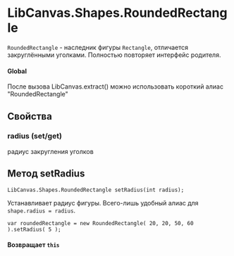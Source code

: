 LibCanvas.Shapes.RoundedRectangle
=================================

`RoundedRectangle` - наследник фигуры `Rectangle`, отличается закруглёнными уголками. Полностью повторяет интерфейс родителя.

#### Global

После вызова LibCanvas.extract() можно использовать короткий алиас "RoundedRectangle"

## Свойства

### radius (set/get)
радиус закругления уголков

## Метод setRadius

	LibCanvas.Shapes.RoundedRectangle setRadius(int radius);

Устанавливает радиус фигуры. Всего-лишь удобный алиас для `shape.radius = radius`.

	var roundedRectangle = new RoundedRectangle( 20, 20, 50, 60 ).setRadius( 5 );

#### Возвращает `this`

